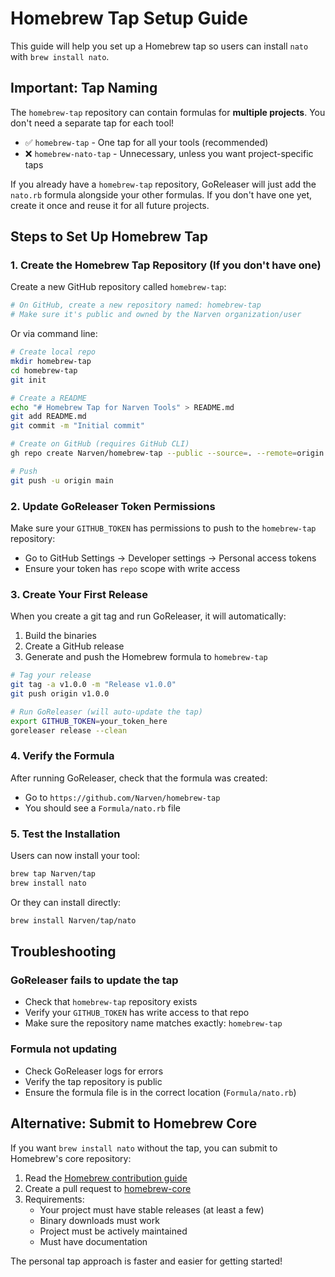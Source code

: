 # Homebrew Tap Setup Guide

This guide will help you set up a Homebrew tap so users can install `nato` with `brew install nato`.

## Important: Tap Naming

The `homebrew-tap` repository can contain formulas for **multiple projects**. You don't need a separate tap for each tool!

- ✅ `homebrew-tap` - One tap for all your tools (recommended)
- ❌ `homebrew-nato-tap` - Unnecessary, unless you want project-specific taps

If you already have a `homebrew-tap` repository, GoReleaser will just add the `nato.rb` formula alongside your other formulas. If you don't have one yet, create it once and reuse it for all future projects.

## Steps to Set Up Homebrew Tap

### 1. Create the Homebrew Tap Repository (If you don't have one)

Create a new GitHub repository called `homebrew-tap`:

```bash
# On GitHub, create a new repository named: homebrew-tap
# Make sure it's public and owned by the Narven organization/user
```

Or via command line:
```bash
# Create local repo
mkdir homebrew-tap
cd homebrew-tap
git init

# Create a README
echo "# Homebrew Tap for Narven Tools" > README.md
git add README.md
git commit -m "Initial commit"

# Create on GitHub (requires GitHub CLI)
gh repo create Narven/homebrew-tap --public --source=. --remote=origin

# Push
git push -u origin main
```

### 2. Update GoReleaser Token Permissions

Make sure your `GITHUB_TOKEN` has permissions to push to the `homebrew-tap` repository:
- Go to GitHub Settings → Developer settings → Personal access tokens
- Ensure your token has `repo` scope with write access

### 3. Create Your First Release

When you create a git tag and run GoReleaser, it will automatically:
1. Build the binaries
2. Create a GitHub release
3. Generate and push the Homebrew formula to `homebrew-tap`

```bash
# Tag your release
git tag -a v1.0.0 -m "Release v1.0.0"
git push origin v1.0.0

# Run GoReleaser (will auto-update the tap)
export GITHUB_TOKEN=your_token_here
goreleaser release --clean
```

### 4. Verify the Formula

After running GoReleaser, check that the formula was created:
- Go to `https://github.com/Narven/homebrew-tap`
- You should see a `Formula/nato.rb` file

### 5. Test the Installation

Users can now install your tool:

```bash
brew tap Narven/tap
brew install nato
```

Or they can install directly:
```bash
brew install Narven/tap/nato
```

## Troubleshooting

### GoReleaser fails to update the tap
- Check that `homebrew-tap` repository exists
- Verify your `GITHUB_TOKEN` has write access to that repo
- Make sure the repository name matches exactly: `homebrew-tap`

### Formula not updating
- Check GoReleaser logs for errors
- Verify the tap repository is public
- Ensure the formula file is in the correct location (`Formula/nato.rb`)

## Alternative: Submit to Homebrew Core

If you want `brew install nato` without the tap, you can submit to Homebrew's core repository:

1. Read the [Homebrew contribution guide](https://docs.brew.sh/Adding-Software-to-Homebrew)
2. Create a pull request to [homebrew-core](https://github.com/Homebrew/homebrew-core)
3. Requirements:
   - Your project must have stable releases (at least a few)
   - Binary downloads must work
   - Project must be actively maintained
   - Must have documentation

The personal tap approach is faster and easier for getting started!
